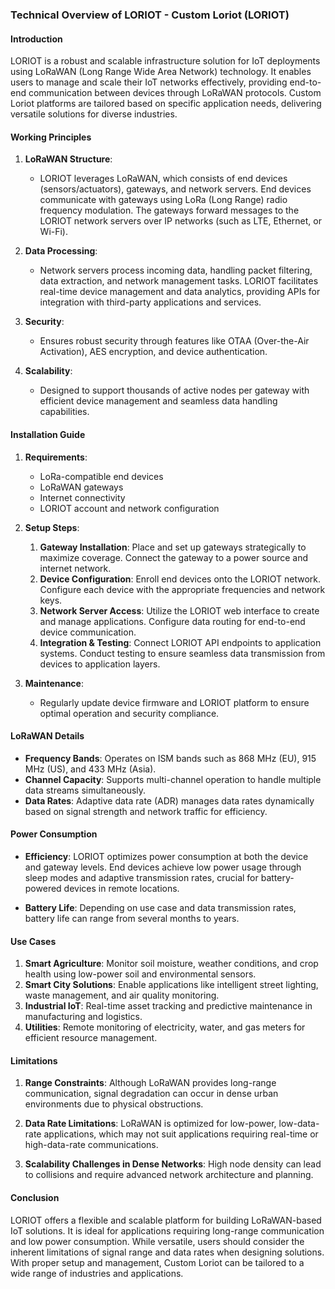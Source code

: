 ### Technical Overview of LORIOT - Custom Loriot (LORIOT)

#### Introduction
LORIOT is a robust and scalable infrastructure solution for IoT deployments using LoRaWAN (Long Range Wide Area Network) technology. It enables users to manage and scale their IoT networks effectively, providing end-to-end communication between devices through LoRaWAN protocols. Custom Loriot platforms are tailored based on specific application needs, delivering versatile solutions for diverse industries.

#### Working Principles

1. **LoRaWAN Structure**: 
   - LORIOT leverages LoRaWAN, which consists of end devices (sensors/actuators), gateways, and network servers. End devices communicate with gateways using LoRa (Long Range) radio frequency modulation. The gateways forward messages to the LORIOT network servers over IP networks (such as LTE, Ethernet, or Wi-Fi).

2. **Data Processing**:
   - Network servers process incoming data, handling packet filtering, data extraction, and network management tasks. LORIOT facilitates real-time device management and data analytics, providing APIs for integration with third-party applications and services.

3. **Security**:
   - Ensures robust security through features like OTAA (Over-the-Air Activation), AES encryption, and device authentication.

4. **Scalability**:
   - Designed to support thousands of active nodes per gateway with efficient device management and seamless data handling capabilities.

#### Installation Guide

1. **Requirements**:
   - LoRa-compatible end devices
   - LoRaWAN gateways
   - Internet connectivity
   - LORIOT account and network configuration

2. **Setup Steps**:
   1. **Gateway Installation**: Place and set up gateways strategically to maximize coverage. Connect the gateway to a power source and internet network.
   2. **Device Configuration**: Enroll end devices onto the LORIOT network. Configure each device with the appropriate frequencies and network keys.
   3. **Network Server Access**: Utilize the LORIOT web interface to create and manage applications. Configure data routing for end-to-end device communication.
   4. **Integration & Testing**: Connect LORIOT API endpoints to application systems. Conduct testing to ensure seamless data transmission from devices to application layers.

3. **Maintenance**:
   - Regularly update device firmware and LORIOT platform to ensure optimal operation and security compliance.

#### LoRaWAN Details

- **Frequency Bands**: Operates on ISM bands such as 868 MHz (EU), 915 MHz (US), and 433 MHz (Asia).
- **Channel Capacity**: Supports multi-channel operation to handle multiple data streams simultaneously.
- **Data Rates**: Adaptive data rate (ADR) manages data rates dynamically based on signal strength and network traffic for efficiency.

#### Power Consumption

- **Efficiency**: LORIOT optimizes power consumption at both the device and gateway levels. End devices achieve low power usage through sleep modes and adaptive transmission rates, crucial for battery-powered devices in remote locations.

- **Battery Life**: Depending on use case and data transmission rates, battery life can range from several months to years.

#### Use Cases

1. **Smart Agriculture**: Monitor soil moisture, weather conditions, and crop health using low-power soil and environmental sensors.
2. **Smart City Solutions**: Enable applications like intelligent street lighting, waste management, and air quality monitoring.
3. **Industrial IoT**: Real-time asset tracking and predictive maintenance in manufacturing and logistics.
4. **Utilities**: Remote monitoring of electricity, water, and gas meters for efficient resource management.

#### Limitations

1. **Range Constraints**: Although LoRaWAN provides long-range communication, signal degradation can occur in dense urban environments due to physical obstructions.
   
2. **Data Rate Limitations**: LoRaWAN is optimized for low-power, low-data-rate applications, which may not suit applications requiring real-time or high-data-rate communications.

3. **Scalability Challenges in Dense Networks**: High node density can lead to collisions and require advanced network architecture and planning.

#### Conclusion

LORIOT offers a flexible and scalable platform for building LoRaWAN-based IoT solutions. It is ideal for applications requiring long-range communication and low power consumption. While versatile, users should consider the inherent limitations of signal range and data rates when designing solutions. With proper setup and management, Custom Loriot can be tailored to a wide range of industries and applications.